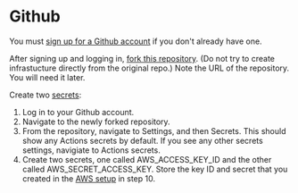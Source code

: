 # Github

You must [sign up for a Github account](https://github.com/signup) if you don't already have one.

After signing up and logging in, [fork this repository](https://docs.github.com/en/get-started/quickstart/fork-a-repo). (Do not try to create infrastucture directly from the original repo.) Note the URL of the repository. You will need it later.

Create two [secrets](https://docs.github.com/en/actions/security-guides/encrypted-secrets):

1. Log in to your Github account.
2. Navigate to the newly forked repository.
3. From the repository, navigate to Settings, and then Secrets. This should show any Actions secrets by default. If you see any other secrets settings, navigiate to Actions secrets.
4. Create two secrets, one called AWS_ACCESS_KEY_ID and the other called AWS_SECRET_ACCESS_KEY. Store the key ID and secret that you created in the [AWS setup](./aws.md) in step 10.
